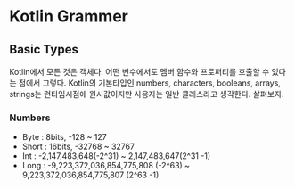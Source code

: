 # Kotlin Grammer

## Basic Types
Kotlin에서 모든 것은 객체다. 어떤 변수에서도 멤버 함수와 프로퍼티를 호출할 수 있다는 점에서 그렇다. Kotlin의 기본타입인 numbers, characters, booleans, arrays, strings는 런타임시점에 원시값이지만 사용자는 일반 클래스라고 생각한다. 살펴보자.

### Numbers
- Byte : 8bits, -128 ~ 127
- Short : 16bits, -32768 ~ 32767
- Int : -2,147,483,648(-2^31) ~ 2,147,483,647(2^31 -1)
- Long : -9,223,372,036,854,775,808 (-2^63) ~ 9,223,372,036,854,775,807 (2^63 -1)





